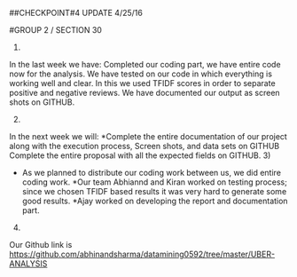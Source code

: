 ##CHECKPOINT#4 UPDATE 4/25/16

#GROUP 2 / SECTION 30

1) 
In the last week we have:
Completed our coding part, we have entire code now for the analysis. We have tested on our code in which everything is working well and clear. In this we used TFIDF scores in order to separate positive and negative reviews. We have documented our output as screen shots on GITHUB.  

2) 
In the next week we will:
*Complete the entire documentation of our project along with the execution process, Screen shots, and data sets on GITHUB
Complete the entire proposal with all the expected fields on GITHUB.
3) 
* As we planned to distribute our coding work between us, we did entire coding work. 
*Our team Abhiannd and Kiran worked on testing process; since we chosen TFIDF based results it was very hard to generate some good results. 
*Ajay worked on developing the report and documentation part.

4) 
Our Github link is https://github.com/abhinandsharma/datamining0592/tree/master/UBER-ANALYSIS
